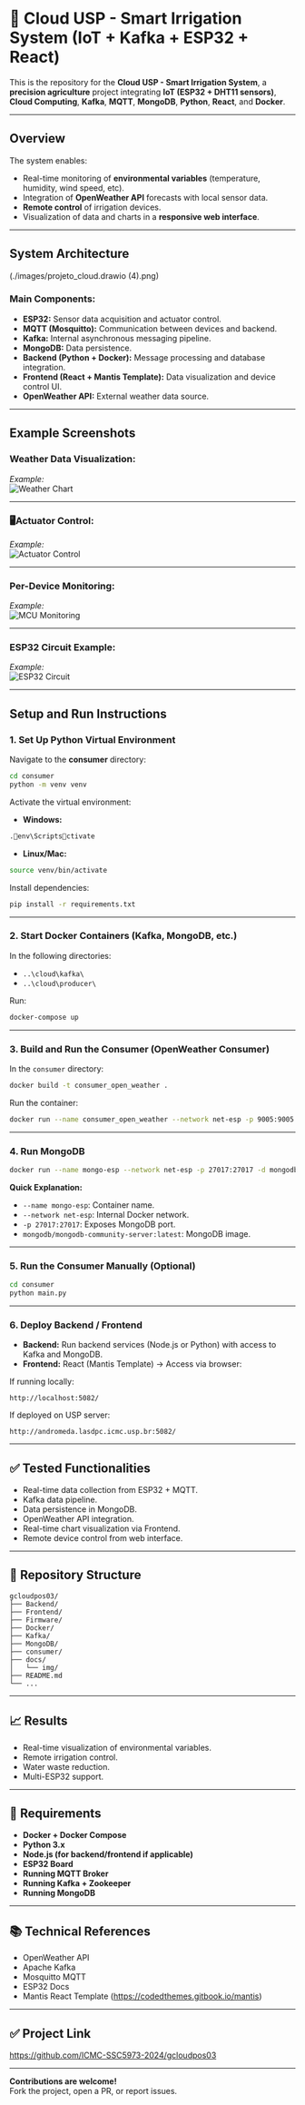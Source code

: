 
# 🌱 Cloud USP - Smart Irrigation System (IoT + Kafka + ESP32 + React)

This is the repository for the **Cloud USP - Smart Irrigation System**, a **precision agriculture** project integrating **IoT (ESP32 + DHT11 sensors)**, **Cloud Computing**, **Kafka**, **MQTT**, **MongoDB**, **Python**, **React**, and **Docker**.

---

## Overview

The system enables:

- Real-time monitoring of **environmental variables** (temperature, humidity, wind speed, etc).
- Integration of **OpenWeather API** forecasts with local sensor data.
- **Remote control** of irrigation devices.
- Visualization of data and charts in a **responsive web interface**.

---

## System Architecture
(./images/projeto_cloud.drawio (4).png)


### Main Components:

- **ESP32:** Sensor data acquisition and actuator control.
- **MQTT (Mosquitto):** Communication between devices and backend.
- **Kafka:** Internal asynchronous messaging pipeline.
- **MongoDB:** Data persistence.
- **Backend (Python + Docker):** Message processing and database integration.
- **Frontend (React + Mantis Template):** Data visualization and device control UI.
- **OpenWeather API:** External weather data source.

---

## Example Screenshots

### Weather Data Visualization:

*Example:*  
![Weather Chart](./docs/img/grafico_meteorologico.png)

---

### 🖥Actuator Control:

*Example:*  
![Actuator Control](./docs/img/controle_atuadores.png)

---

### Per-Device Monitoring:

*Example:*  
![MCU Monitoring](./docs/img/dados_mcus.png)

---

### ESP32 Circuit Example:

*Example:*  
![ESP32 Circuit](./docs/img/circuito_esp32.png)

---

## Setup and Run Instructions

### 1. Set Up Python Virtual Environment

Navigate to the **consumer** directory:

```bash
cd consumer
python -m venv venv
```

Activate the virtual environment:

- **Windows:**
```bash
.env\Scriptsctivate
```
- **Linux/Mac:**
```bash
source venv/bin/activate
```

Install dependencies:

```bash
pip install -r requirements.txt
```

---

### 2. Start Docker Containers (Kafka, MongoDB, etc.)

In the following directories:

- `..\cloud\kafka\`
- `..\cloud\producer\`

Run:

```bash
docker-compose up
```

---

### 3. Build and Run the Consumer (OpenWeather Consumer)

In the `consumer` directory:

```bash
docker build -t consumer_open_weather .
```

Run the container:

```bash
docker run --name consumer_open_weather --network net-esp -p 9005:9005 -d consumer_open_weather
```

---

### 4. Run MongoDB

```bash
docker run --name mongo-esp --network net-esp -p 27017:27017 -d mongodb/mongodb-community-server:latest
```

**Quick Explanation:**

- `--name mongo-esp`: Container name.
- `--network net-esp`: Internal Docker network.
- `-p 27017:27017`: Exposes MongoDB port.
- `mongodb/mongodb-community-server:latest`: MongoDB image.

---

### 5. Run the Consumer Manually (Optional)

```bash
cd consumer
python main.py
```

---

### 6. Deploy Backend / Frontend

- **Backend:** Run backend services (Node.js or Python) with access to Kafka and MongoDB.
- **Frontend:** React (Mantis Template) → Access via browser:

If running locally:

```
http://localhost:5082/
```

If deployed on USP server:

```
http://andromeda.lasdpc.icmc.usp.br:5082/
```

---

## ✅ Tested Functionalities

- Real-time data collection from ESP32 + MQTT.
- Kafka data pipeline.
- Data persistence in MongoDB.
- OpenWeather API integration.
- Real-time chart visualization via Frontend.
- Remote device control from web interface.

---

## 📂 Repository Structure

```plaintext
gcloudpos03/
├── Backend/
├── Frontend/
├── Firmware/
├── Docker/
├── Kafka/
├── MongoDB/
├── consumer/
├── docs/
│   └── img/
├── README.md
└── ...
```

---

## 📈 Results

- Real-time visualization of environmental variables.
- Remote irrigation control.
- Water waste reduction.
- Multi-ESP32 support.

---

## 🧪 Requirements

- **Docker + Docker Compose**
- **Python 3.x**
- **Node.js (for backend/frontend if applicable)**
- **ESP32 Board**
- **Running MQTT Broker**
- **Running Kafka + Zookeeper**
- **Running MongoDB**

---

## 📚 Technical References

- OpenWeather API
- Apache Kafka
- Mosquitto MQTT
- ESP32 Docs
- Mantis React Template (https://codedthemes.gitbook.io/mantis)

---

## ✅ Project Link

https://github.com/ICMC-SSC5973-2024/gcloudpos03

---

**Contributions are welcome!**  
Fork the project, open a PR, or report issues.
